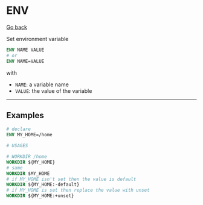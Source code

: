 # ENV

[Go back](..#most-used-instructions)

Set environment variable

```dockerfile
ENV NAME VALUE
# or
ENV NAME=VALUE
```

with

* `NAME`: a variable name
* `VALUE`: the value of the variable

<hr class="sl">

## Examples

```dockerfile
# declare
ENV MY_HOME=/home

# USAGES

# WORKDIR /home
WORKDIR ${MY_HOME}
# same
WORKDIR $MY_HOME
# if MY_HOME isn't set then the value is default
WORKDIR ${MY_HOME:-default}
# if MY_HOME is set then replace the value with unset
WORKDIR ${MY_HOME:+unset}
```